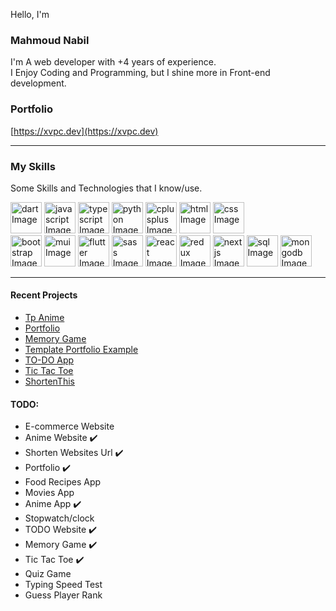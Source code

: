 Hello, I'm
### Mahmoud Nabil 

I'm A web developer with +4 years of experience.     
I Enjoy Coding and Programming, but I shine more in Front-end development.


### Portfolio
[https://xvpc.dev](https://xvpc.dev)

<hr height="0.2" />

### My Skills
Some Skills and Technologies that I know/use.

<div>
  <img src="https://upload.wikimedia.org/wikipedia/commons/c/c6/Dart_logo.png" width="50" height="50" alt='dart Image'>
  <img src="https://cdn.jsdelivr.net/gh/devicons/devicon/icons/javascript/javascript-original.svg" width="50" height="50" alt='javascript Image'>
  <img src="https://cdn.jsdelivr.net/gh/devicons/devicon/icons/typescript/typescript-original.svg" width="50" height="50" alt='typescript Image'>
  <img src="https://cdn.jsdelivr.net/gh/devicons/devicon/icons/python/python-original.svg" width="50" height="50" alt='python Image'>
  <img src="https://cdn.jsdelivr.net/gh/devicons/devicon/icons/cplusplus/cplusplus-original.svg" width="50" height="50" alt='cplusplus Image'>
  <img src="https://cdn.jsdelivr.net/gh/devicons/devicon/icons/html5/html5-original.svg" width="50" height="50" alt='html Image'>
  <img src="https://cdn.jsdelivr.net/gh/devicons/devicon/icons/css3/css3-original.svg" width="50" height="50" alt='css Image'>
  <br />
  <img src="https://cdn.jsdelivr.net/gh/devicons/devicon/icons/bootstrap/bootstrap-original.svg" width="50" height="50" alt='bootstrap Image'>
  <img src="https://mui.com/static/logo.png" width="50" height="50" alt='mui Image'>
  <img src="https://static.wikia.nocookie.net/google/images/9/98/Images-0.jpeg" width="50" height="50" alt='flutter Image'>
  <img src="https://cdn.jsdelivr.net/gh/devicons/devicon/icons/sass/sass-original.svg" width="50" height="50" alt='sass Image'>
  <img src="https://cdn.jsdelivr.net/gh/devicons/devicon/icons/react/react-original.svg" width="50" height="50" alt='react Image'>
  <img src="https://cdn.jsdelivr.net/gh/devicons/devicon/icons/redux/redux-original.svg" width="50" height="50" alt='redux Image'>
  <img src="https://www.svgrepo.com/show/354113/nextjs-icon.svg" width="50" height="50" alt='nextjs Image'>
  <img src="https://e7.pngegg.com/pngimages/114/535/png-clipart-mysql-cluster-database-management-system-oracle-sql-logo-blue-text.png" width="50" height="50" alt='sql Image'>
  <img src="https://cdn.jsdelivr.net/gh/devicons/devicon/icons/mongodb/mongodb-original-wordmark.svg" width="50" height="50" alt='mongodb Image'>
</div>

<hr height="1" />

#### Recent Projects
- [Tp Anime](https://tpanime.com)
- [Portfolio](https://xvpc.dev)
- [Memory Game](https://xvpc.github.io/memory-game)
- [Template Portfolio Example](https://xvpc.github.io/temp-css-html)
- [TO-DO App](https://xvpc.github.io/todo)
- [Tic Tac Toe](https://xvpc.github.io/tic-tac-toe)
- [ShortenThis](https://stul.site)


#### TODO:
- E-commerce Website
- Anime Website ✔️
- Shorten Websites Url ✔️
- Portfolio ✔️
- Food Recipes App
- Movies App
- Anime App ✔️
- Stopwatch/clock
- TODO Website ✔️
- Memory Game ✔️
- Tic Tac Toe ✔️ 
- Quiz Game
- Typing Speed Test
- Guess Player Rank
